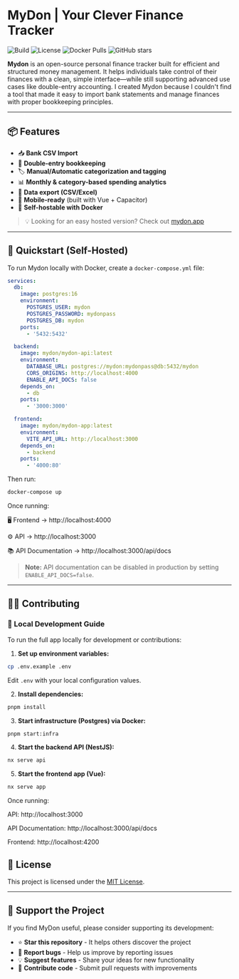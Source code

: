 # MyDon | Your Clever Finance Tracker

![Build](https://img.shields.io/github/actions/workflow/status/mydonapp/mydon/ci.yml?branch=main)
![License](https://img.shields.io/github/license/mydonapp/mydon)
![Docker Pulls](https://img.shields.io/docker/pulls/mydon/mydon?logo=docker)
![GitHub stars](https://img.shields.io/github/stars/mydonapp/mydon?style=social)

**Mydon** is an open-source personal finance tracker built for efficient and structured money management.
It helps individuals take control of their finances with a clean, simple interface—while still supporting advanced use cases like double-entry accounting.
I created Mydon because I couldn't find a tool that made it easy to import bank statements and manage finances with proper bookkeeping principles.

---

## 📦 Features

- 📥 **Bank CSV Import**
- 💼 **Double-entry bookkeeping**
- 🏷 **Manual/Automatic categorization and tagging**
- 📊 **Monthly & category-based spending analytics**
- 📁 **Data export (CSV/Excel)**
- 📱 **Mobile-ready** (built with Vue + Capacitor)
- 🐳 **Self-hostable with Docker**

> 💡 Looking for an easy hosted version? Check out [mydon.app](https://mydon.app)

---

## 🚀 Quickstart (Self-Hosted)

To run Mydon locally with Docker, create a `docker-compose.yml` file:

```yaml
services:
  db:
    image: postgres:16
    environment:
      POSTGRES_USER: mydon
      POSTGRES_PASSWORD: mydonpass
      POSTGRES_DB: mydon
    ports:
      - '5432:5432'

  backend:
    image: mydon/mydon-api:latest
    environment:
      DATABASE_URL: postgres://mydon:mydonpass@db:5432/mydon
      CORS_ORIGINS: http://localhost:4000
      ENABLE_API_DOCS: false
    depends_on:
      - db
    ports:
      - '3000:3000'

  frontend:
    image: mydon/mydon-app:latest
    environment:
      VITE_API_URL: http://localhost:3000
    depends_on:
      - backend
    ports:
      - '4000:80'
```

Then run:

```bash
docker-compose up
```

Once running:

🖥 Frontend → http://localhost:4000

⚙️ API → http://localhost:3000

📚 API Documentation → http://localhost:3000/api/docs

> **Note:** API documentation can be disabled in production by setting `ENABLE_API_DOCS=false`.

---

## 🧑‍💻 Contributing

### 🔧 Local Development Guide

To run the full app locally for development or contributions:

1. **Set up environment variables:**

```bash
cp .env.example .env
```

Edit `.env` with your local configuration values.

2. **Install dependencies:**

```bash
pnpm install
```

3. **Start infrastructure (Postgres) via Docker:**

```bash
pnpm start:infra
```

4. **Start the backend API (NestJS):**

```bash
nx serve api
```

5. **Start the frontend app (Vue):**

```bash
nx serve app
```

Once running:

API: http://localhost:3000

API Documentation: http://localhost:3000/api/docs

Frontend: http://localhost:4200

## 📜 License

This project is licensed under the [MIT License](./LICENSE).

---

## 🤝 Support the Project

If you find MyDon useful, please consider supporting its development:

- ⭐ **Star this repository** - It helps others discover the project
- 🐛 **Report bugs** - Help us improve by reporting issues
- 💡 **Suggest features** - Share your ideas for new functionality
- 🔧 **Contribute code** - Submit pull requests with improvements
